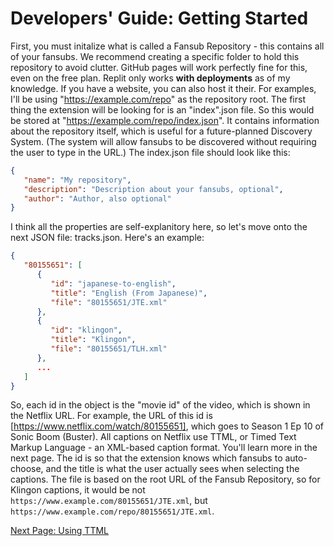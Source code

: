 # Developers' Guide: Getting Started
First, you must initalize what is called a Fansub Repository - this contains all of your fansubs.
We recommend creating a specific folder to hold this repository to avoid clutter.
GitHub pages will work perfectly fine for this, even on the free plan. Replit only works **with deployments** as of my knowledge.
If you have a website, you can also host it their.
For examples, I'll be using "https://example.com/repo" as the repository root.
The first thing the extension will be looking for is an "index".json file. So this would be stored at "https://example.com/repo/index.json".
It contains information about the repository itself, which is useful for a future-planned Discovery System.
(The system will allow fansubs to be discovered without requiring the user to type in the URL.)
The index.json file should look like this:

```json
{
   "name": "My repository",
   "description": "Description about your fansubs, optional",
   "author": "Author, also optional"
}
```

I think all the properties are self-explanitory here, so let's move onto the next JSON file: tracks.json. Here's an example:

```json
{
   "80155651": [
      {
         "id": "japanese-to-english",
         "title": "English (From Japanese)",
         "file": "80155651/JTE.xml"
      },
      {
         "id": "klingon",
         "title": "Klingon",
         "file": "80155651/TLH.xml"
      },
      ...
   ]
}
```

So, each id in the object is the "movie id" of the video, which is shown in the Netflix URL.
For example, the URL of this id is [https://www.netflix.com/watch/80155651], which goes to Season 1 Ep 10 of Sonic Boom (Buster).
All captions on Netflix use TTML, or Timed Text Markup Language - an XML-based caption format. You'll learn more in the next page.
The id is so that the extension knows which fansubs to auto-choose, and the title is what the user actually sees when selecting the captions.
The file is based on the root URL of the Fansub Repository, so for Klingon captions, it would be not `https://www.example.com/80155651/JTE.xml`, but `https://www.example.com/repo/80155651/JTE.xml`.

[Next Page: Using TTML](/Developers/Using%20TTML.md)
